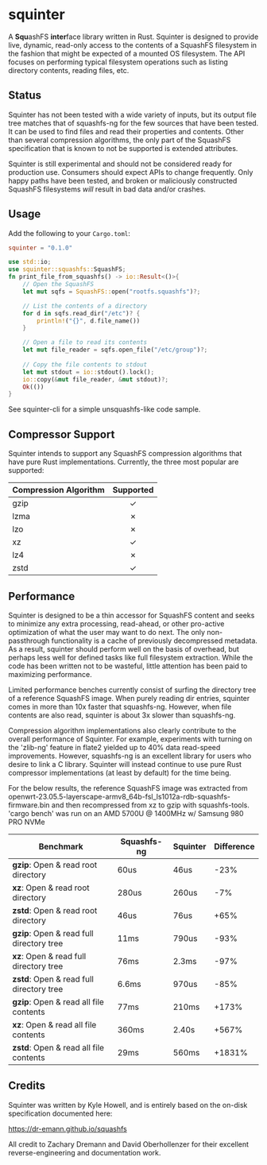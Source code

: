 # squinter

A **Squ**ashFS **inter**face library written in Rust. Squinter is designed to provide live, dynamic,
read-only access to the contents of a SquashFS filesystem in the fashion that might be expected of
a mounted OS filesystem. The API focuses on performing typical filesystem operations such as listing
directory contents, reading files, etc.

## Status
Squinter has not been tested with a wide variety of inputs, but its output file tree matches that of
squashfs-ng for the few sources that have been tested. It can be used to find files and
read their properties and contents. Other than several compression algorithms, the only part of the
SquashFS specification that is known to not be supported is extended attributes.

Squinter is still experimental and should not be considered ready for production use. Consumers
should expect APIs to change frequently. Only happy paths have been tested, and broken or
maliciously constructed SquashFS filesystems *will* result in bad data and/or crashes.

## Usage
Add the following to your `Cargo.toml`:
```toml
squinter = "0.1.0"
```

```rust
use std::io;
use squinter::squashfs::SquashFS;
fn print_file_from_squashfs() -> io::Result<()>{
    // Open the SquashFS
    let mut sqfs = SquashFS::open("rootfs.squashfs")?;

    // List the contents of a directory
    for d in sqfs.read_dir("/etc")? {
        println!("{}", d.file_name())
    }

    // Open a file to read its contents
    let mut file_reader = sqfs.open_file("/etc/group")?;
    
    // Copy the file contents to stdout
    let mut stdout = io::stdout().lock();
    io::copy(&mut file_reader, &mut stdout)?;
    Ok(())
}
```

See squinter-cli for a simple unsquashfs-like code sample.

## Compressor Support
Squinter intends to support any SquashFS compression algorithms that have pure Rust
implementations. Currently, the three most popular are supported:

| Compression Algorithm | Supported |
|-----------------------|:---------:|
| gzip                  | &check;   |
| lzma                  | &cross;   |
| lzo                   | &cross;   |
| xz                    | &check;   |
| lz4                   | &cross;   |
| zstd                  | &check;   |

## Performance
Squinter is designed to be a thin accessor for SquashFS content and seeks to minimize any extra
processing, read-ahead, or other pro-active optimization of what the user may want to do next. The
only non-passthrough functionality is a cache of previously decompressed metadata. As a result,
squinter should perform well on the basis of overhead, but perhaps less well for defined
tasks like full filesystem extraction. While the code has been written not to be wasteful, little
attention has been paid to maximizing performance.

Limited performance benches currently consist of surfing the directory tree of a reference SquashFS
image. When purely reading dir entries, squinter comes in more than 10x faster that squashfs-ng.
However, when file contents are also read, squinter is about 3x slower than squashfs-ng.

Compression algorithm implementations also clearly contribute to the overall performance of
Squinter. For example, experiments with turning on the 'zlib-ng' feature in flate2 yielded up to
40% data read-speed improvements. However, squashfs-ng is an excellent library for users who desire
to link a C library. Squinter will instead continue to use pure Rust compressor implementations (at
least by default) for the time being.

For the below results, the reference SquashFS image was extracted from
openwrt-23.05.5-layerscape-armv8_64b-fsl_ls1012a-rdb-squashfs-firmware.bin
and then recompressed from xz to gzip with squashfs-tools. 'cargo bench' was run on an AMD 5700U
@ 1400MHz w/ Samsung 980 PRO NVMe

| Benchmark                                 | Squashfs-ng | Squinter | Difference |
|-------------------------------------------|-------------|----------|------------|
| **gzip**: Open & read root directory      | 60us        | 46us     | -23%       |
| **xz**: Open & read root directory        | 280us       | 260us    | -7%        |
| **zstd**: Open & read root directory      | 46us        | 76us     | +65%       |
| **gzip**: Open & read full directory tree | 11ms        | 790us    | -93%       |
| **xz**: Open & read full directory tree   | 76ms        | 2.3ms    | -97%       |
| **zstd**: Open & read full directory tree | 6.6ms       | 970us    | -85%       |
| **gzip**: Open & read all file contents   | 77ms        | 210ms    | +173%      |
| **xz**: Open & read all file contents     | 360ms       | 2.40s    | +567%      |
| **zstd**: Open & read all file contents   | 29ms        | 560ms    | +1831%     |

## Credits
Squinter was written by Kyle Howell, and is entirely based on the on-disk specification documented
here:

https://dr-emann.github.io/squashfs

All credit to Zachary Dremann and David Oberhollenzer for their excellent reverse-engineering and
documentation work.

